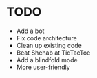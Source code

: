 # TODO
- Add a bot
- Fix code architecture
- Clean up existing code
- Beat Shehab at TicTacToe
- Add a blindfold mode
- More user-friendly